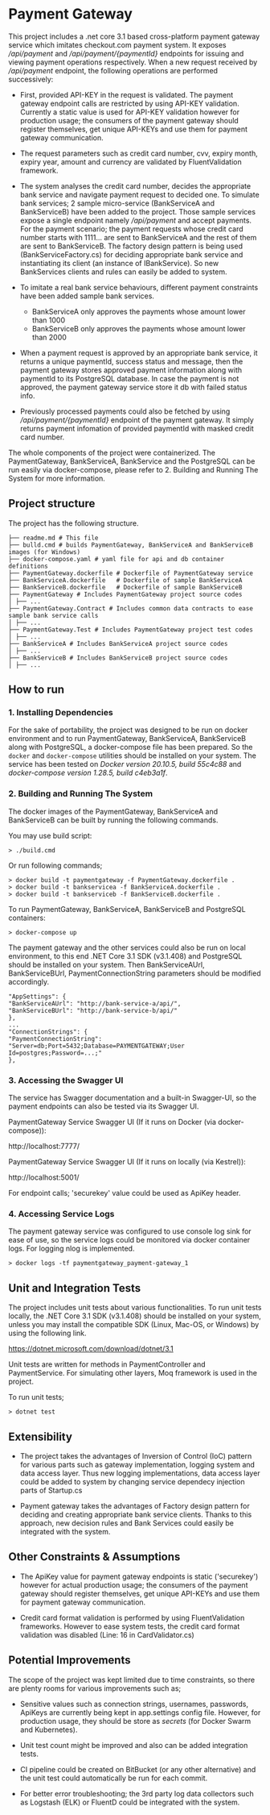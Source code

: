 
  
  

# Payment Gateway

  

This project includes a .net core 3.1 based cross-platform payment gateway service which imitates checkout.com payment system. It exposes */api/payment* and */api/payment/{paymentId}* endpoints for issuing and viewing payment operations respectively. When a new request received by */api/payment* endpoint, the following operations are performed successively:

  

- First, provided API-KEY in the request is validated. The payment gateway endpoint calls are restricted by using API-KEY validation. Currently a static value is used for API-KEY validation however for production usage; the consumers of the payment gateway should register themselves, get unique API-KEYs and use them for payment gateway communication.

  

- The request parameters such as credit card number, cvv, expiry month, expiry year, amount and currency are validated by FluentValidation framework.

  

- The system analyses the credit card number, decides the appropriate bank service and navigate payment request to decided one. To simulate bank services; 2 sample micro-service (BankServiceA and BankServiceB) have been added to the project. Those sample services expose a single endpoint namely */api/payment* and accept payments. For the payment scenario; the payment requests whose credit card number starts with 1111... are sent to BankServiceA and the rest of them are sent to BankServiceB. The factory design pattern is being used (BankServiceFactory.cs) for deciding appropriate bank service and instantiating its client (an instance of IBankService). So new BankServices clients and rules can easily be added to system.

  

 - To imitate a real bank service behaviours, different payment constraints have been added sample bank services.
	 - BankServiceA only approves the payments whose amount lower than 1000
	 - BankServiceB only approves the payments whose amount lower than 2000

  

- When a payment request is approved by an appropriate bank service, it returns a unique paymentId, success status and message, then the payment gateway stores approved payment information along with paymentId to its PostgreSQL database. In case the payment is not approved, the payment gateway service store it db with failed status info.


- Previously processed payments could also be fetched by using */api/payment/{paymentId}* endpoint of the payment gateway. It simply returns payment infomation of provided paymentId with masked credit card number.

 
The whole components of the project were containerized. The PaymentGateway, BankServiceA, BankService and the PostgreSQL can be run easily via docker-compose, please refer to 2. Building and Running The System for more information.

  
  

## Project structure

  

The project has the following structure.

  

```
├── readme.md # This file
├── bulld.cmd # builds PaymentGateway, BankServiceA and BankServiceB images (for Windows)
├── docker-compose.yaml # yaml file for api and db container definitions
├── PaymentGateway.dockerfile # Dockerfile of PaymentGateway service
├── BankServiceA.dockerfile   # Dockerfile of sample BankServiceA 
├── BankServiceB.dockerfile   # Dockerfile of sample BankServiceB
├── PaymentGateway # Includes PaymentGateway project source codes
│ ├── ...
├── PaymentGateway.Contract # Includes common data contracts to ease sample bank service calls
│ ├── ...
├── PaymentGateway.Test # Includes PaymentGateway project test codes
│ ├── ...
├── BankServiceA # Includes BankServiceA project source codes
│ ├── ...
├── BankServiceB # Includes BankServiceB project source codes
│ ├── ...

```

  

## How to run

### 1. Installing Dependencies

For the sake of portability, the project was designed to be run on docker environment and to run PaymentGateway, BankServiceA, BankServiceB along with PostgreSQL, a docker-compose file has been prepared. So the `docker` and `docker-compose` utilities should be installed on your system. The service has been tested on *Docker version 20.10.5, build 55c4c88* and *docker-compose version 1.28.5, build c4eb3a1f*.

  

### 2. Building and Running The System

The docker images of the PaymentGateway, BankServiceA and BankServiceB can be built by running the following commands.

  

You may use build script:

```shell
> ./build.cmd
```



Or run following commands;

```shell
> docker build -t paymentgateway -f PaymentGateway.dockerfile .
> docker build -t bankservicea -f BankServiceA.dockerfile .
> docker build -t bankserviceb -f BankServiceB.dockerfile .
```

  

To run PaymentGateway, BankServiceA, BankServiceB and PostgreSQL containers:

```shell
> docker-compose up
```

  

The payment gateway and the other services could also be run on local environment, to this end .NET Core 3.1 SDK (v3.1.408) and PostgreSQL should be installed on your system. Then BankServiceAUrl, BankServiceBUrl, PaymentConnectionString parameters should be modified accordingly.

```shell
"AppSettings": {
"BankServiceAUrl": "http://bank-service-a/api/",
"BankServiceBUrl": "http://bank-service-b/api/"
},
...
"ConnectionStrings": {
"PaymentConnectionString": "Server=db;Port=5432;Database=PAYMENTGATEWAY;User Id=postgres;Password=...;"
},
```

  

### 3. Accessing the Swagger UI

The service has Swagger documentation and a built-in Swagger-UI, so the payment endpoints can also be tested via its Swagger UI.

  

PaymentGateway Service Swagger UI (If it runs on Docker (via docker-compose)):

http://localhost:7777/

  

PaymentGateway Service Swagger UI (If it runs on locally (via Kestrel)):

http://localhost:5001/

  

For endpoint calls; 'securekey' value could be used as ApiKey header.

  

### 4. Accessing Service Logs

The payment gateway service was configured to use console log sink for ease of use, so the service logs could be monitored via docker container logs. For logging nlog is implemented.

  

```shell
> docker logs -tf paymentgateway_payment-gateway_1
```

  

## Unit and Integration Tests


The project includes unit tests about various functionalities. To run unit tests locally, the .NET Core 3.1 SDK (v3.1.408) should be installed on your system, unless you may install the compatible SDK (Linux, Mac-OS, or Windows) by using the following link.

https://dotnet.microsoft.com/download/dotnet/3.1

  
Unit tests are written for methods in PaymentController and PaymentService. For simulating other layers, Moq framework is used in the project.

  

To run unit tests;

```shell
> dotnet test
```

  

## Extensibility

- The project takes the advantages of Inversion of Control (IoC) pattern for various parts such as gateway implementation, logging system and data access layer. Thus new logging implementations, data access layer could be added to system by changing service dependecy injection parts of Startup.cs

  

- Payment gateway takes the advantages of Factory design pattern for deciding and creating appropriate bank service clients. Thanks to this approach, new decision rules and Bank Services could easily be integrated with the system.

  

## Other Constraints & Assumptions

- The ApiKey value for payment gateway endpoints is static ('securekey') however for actual production usage; the consumers of the payment gateway should register themselves, get unique API-KEYs and use them for payment gateway communication.

  

- Credit card format validation is performed by using FluentValidation frameworks. However to ease system tests, the credit card format validation was disabled (Line: 16 in CardValidator.cs)

## Potential Improvements

The scope of the project was kept limited due to time constraints, so there are plenty rooms for various improvements such as;

  

- Sensitive values such as connection strings, usernames, passwords, ApiKeys are currently being kept in app.settings config file. However, for production usage, they should be store as *secrets* (for Docker Swarm and Kubernetes).

  

- Unit test count might be improved and also can be added integration tests.

  

- CI pipeline could be created on BitBucket (or any other alternative) and the unit test could automatically be run for each commit.

  

- For better error troubleshooting; the 3rd party log data collectors such as Logstash (ELK) or FluentD could be integrated with the system.
